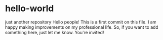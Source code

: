 # hello-world
just another repository
Hello people! This is a first commit on this file. I am happy making improvements on my professional life.
So, if you want to add something here, just let me know. You're invited!
